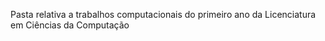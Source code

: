 Pasta relativa a trabalhos computacionais do primeiro ano da Licenciatura em Ciências da Computação
